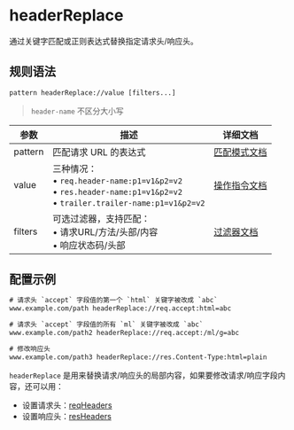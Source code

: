 # headerReplace
通过关键字匹配或正则表达式替换指定请求头/响应头。

## 规则语法
``` txt
pattern headerReplace://value [filters...]
```
> `header-name` 不区分大小写

| 参数    | 描述                                                         | 详细文档                  |
| ------- | ------------------------------------------------------------ | ------------------------- |
| pattern | 匹配请求 URL 的表达式                                        | [匹配模式文档](./pattern) |
| value   | 三种情况：<br/>• `req.header-name:p1=v1&p2=v2`<br/>• `res.header-name:p1=v1&p2=v2`<br/>• `trailer.trailer-name:p1=v1&p2=v2` | [操作指令文档](./operation)   |
| filters | 可选过滤器，支持匹配：<br/>• 请求URL/方法/头部/内容<br/>• 响应状态码/头部 | [过滤器文档](./filters) |

## 配置示例
``` txt
# 请求头 `accept` 字段值的第一个 `html` 关键字被改成 `abc`
www.example.com/path headerReplace://req.accept:html=abc

# 请求头 `accept` 字段值的所有 `ml` 关键字被改成 `abc`
www.example.com/path2 headerReplace://req.accept:/ml/g=abc

# 修改响应头
www.example.com/path3 headerReplace://res.Content-Type:html=plain
```

`headerReplace` 是用来替换请求/响应头的局部内容，如果要修改请求/响应字段内容，还可以用：
- 设置请求头：[reqHeaders](./reqHeaders)
- 设置响应头：[resHeaders](./resHeaders)
